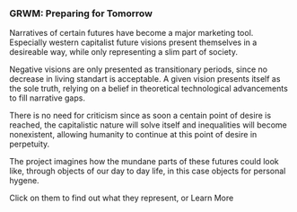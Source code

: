 ### GRWM: Preparing for Tomorrow

Narratives of certain futures have become a major marketing tool. Especially western capitalist future visions present themselves
in a desireable way, while only representing a slim part of society. 

Negative visions are only presented as transitionary periods, since no decrease in living standart is acceptable. A given vision presents itself as the sole truth, relying on a belief in theoretical technological advancements to fill narrative gaps.

There is no need for criticism since as soon a centain point of desire is reached, the capitalistic nature will solve itself and inequalities will become nonexistent, allowing humanity to continue at this point of desire in perpetuity.

The project imagines how the mundane parts of these futures could look like, through objects of our day to day life, in this case objects for personal hygene.

Click on them to find out what they represent, or <a> Learn More </a>